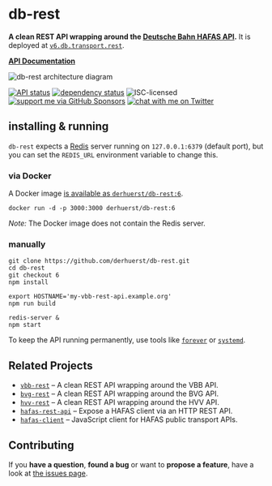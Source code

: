 # db-rest

**A clean REST API wrapping around the [Deutsche Bahn HAFAS API](https://github.com/public-transport/db-hafas#db-hafas).** It is deployed at [`v6.db.transport.rest`](https://v6.db.transport.rest/).

[**API Documentation**](docs/readme.md)

![db-rest architecture diagram](architecture.svg)

[![API status](https://badgen.net/uptime-robot/status/m793274556-25c5e9bbab0297d91cda7134)](https://stats.uptimerobot.com/57wNLs39M/793274556)
[![dependency status](https://img.shields.io/david/derhuerst/db-rest.svg)](https://david-dm.org/derhuerst/db-rest)
![ISC-licensed](https://img.shields.io/github/license/derhuerst/db-rest.svg)
[![support me via GitHub Sponsors](https://img.shields.io/badge/support%20me-donate-fa7664.svg)](https://github.com/sponsors/derhuerst)
[![chat with me on Twitter](https://img.shields.io/badge/chat%20with%20me-on%20Twitter-1da1f2.svg)](https://twitter.com/derhuerst)


## installing & running

`db-rest` expects a [Redis](https://redis.io/) server running on `127.0.0.1:6379` (default port), but you can set the `REDIS_URL` environment variable to change this.

### via Docker

A Docker image [is available as `derhuerst/db-rest:6`](https://hub.docker.com/r/derhuerst/db-rest:6).

```shell
docker run -d -p 3000:3000 derhuerst/db-rest:6
```

*Note:* The Docker image does not contain the Redis server.

### manually

```shell
git clone https://github.com/derhuerst/db-rest.git
cd db-rest
git checkout 6
npm install

export HOSTNAME='my-vbb-rest-api.example.org'
npm run build

redis-server &
npm start
```

To keep the API running permanently, use tools like [`forever`](https://github.com/foreverjs/forever#forever) or [`systemd`](https://wiki.debian.org/systemd).


## Related Projects

- [`vbb-rest`](https://github.com/derhuerst/vbb-rest) – A clean REST API wrapping around the VBB API.
- [`bvg-rest`](https://github.com/derhuerst/bvg-rest) – A clean REST API wrapping around the BVG API.
- [`hvv-rest`](https://github.com/derhuerst/hvv-rest) – A clean REST API wrapping around the HVV API.
- [`hafas-rest-api`](https://github.com/public-transport/hafas-rest-api) – Expose a HAFAS client via an HTTP REST API.
- [`hafas-client`](https://github.com/public-transport/hafas-client) – JavaScript client for HAFAS public transport APIs.


## Contributing

If you **have a question**, **found a bug** or want to **propose a feature**, have a look at [the issues page](https://github.com/derhuerst/db-rest/issues).
